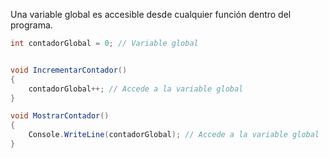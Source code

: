 Una variable global es accesible desde cualquier función dentro del programa.

``` c#
int contadorGlobal = 0; // Variable global 


void IncrementarContador() 
{ 
	contadorGlobal++; // Accede a la variable global 
} 

void MostrarContador() 
{
	Console.WriteLine(contadorGlobal); // Accede a la variable global 
}
```